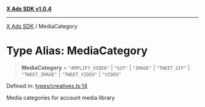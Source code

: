 [**X Ads SDK v1.0.4**](../README.md)

***

[X Ads SDK](../globals.md) / MediaCategory

# Type Alias: MediaCategory

> **MediaCategory** = `"AMPLIFY_VIDEO"` \| `"GIF"` \| `"IMAGE"` \| `"TWEET_GIF"` \| `"TWEET_IMAGE"` \| `"TWEET_VIDEO"` \| `"VIDEO"`

Defined in: [types/creatives.ts:14](https://github.com/kage1020/x-ads-sdk/blob/main/src/types/creatives.ts#L14)

Media categories for account media library
